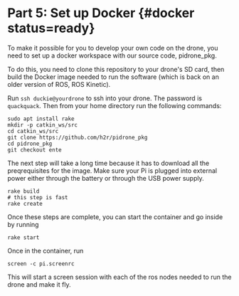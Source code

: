 # Part 5: Set up Docker {#docker status=ready}

To make it possible for you to develop your own code on the drone, you
need to set up a docker workspace with our source code, pidrone_pkg.

To do this, you need to clone this repository to your drone's SD card,
then build the Docker image needed to run the software (which is back
on an older version of ROS, ROS Kinetic).

Run `ssh duckie@yourdrone` to ssh into your drone.  The password is
`quackquack`.  Then from your home directory run the following commands:


```
sudo apt install rake
mkdir -p catkin_ws/src
cd catkin_ws/src
git clone https://github.com/h2r/pidrone_pkg
cd pidrone_pkg
git checkout ente
```

The next step will take a long time because it has to download all the
preqrequisites for the image.  Make sure your Pi is plugged into
external power either through the battery or through the USB power
supply.

```
rake build
# this step is fast
rake create
```

Once these steps are complete, you can start the container and go inside by running 
```
rake start
```

Once in the container, run
```
screen -c pi.screenrc
```

This will start a screen session with each of the ros nodes needed to
run the drone and make it fly. 

